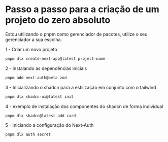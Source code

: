 # Passo a passo para a criação de um projeto do zero absoluto
Estou utilizando o pnpm como gerenciador de pacotes, utilize o seu gerenciador a sua escolha.

1 - Criar um novo projeto
```bash
pnpm dlx create-next-app@latest project-name
```
2 - Instalando as dependências iniciais
```bash
pnpm add next-auth@beta zod
```

3 - Inicializando o shadcn para a estilização em conjunto com o tailwind
```bash
pnpm dlx shadcn-ui@latest init
```

4 - exemplo de instalação dos componentes do shadcn de forma individual
```bash
pnpm dlx shadcn@latest add card
```

5 - Iniciando a configuração do Next-Auth
```bash
pnpm dlx auth secret
```